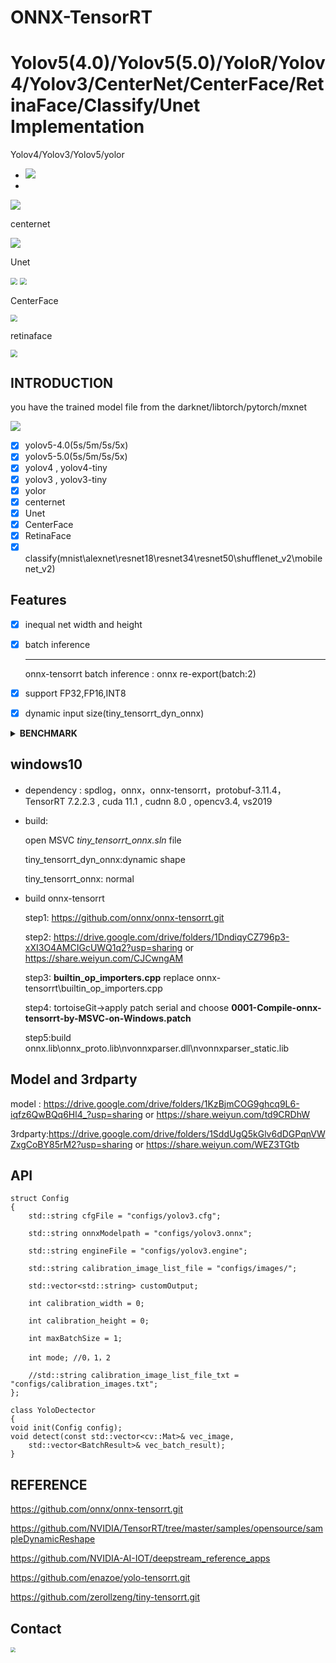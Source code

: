 # ONNX-TensorRT

# Yolov5(4.0)/Yolov5(5.0)/YoloR/Yolov4/Yolov3/CenterNet/CenterFace/RetinaFace/Classify/Unet Implementation



Yolov4/Yolov3/Yolov5/yolor

- ![](./model/result/yolo_result.png)
-  

![](./model/result/yolo_result0.png)





centernet

![](./model/result/centernet_result.png)



Unet

<img src="./model/result/unet.jpg" style="zoom:70%;" />              <img src="./model/result/unet_result.png" style="zoom:70%;" />



CenterFace

<img src="./model/result/centerface_result.png" style="zoom:70%;" />              

retinaface

<img src="./model/result/retinaface_result.png" style="zoom:70%;" />

## INTRODUCTION

you have the trained model file from the darknet/libtorch/pytorch/mxnet

![](./model/result/onnx_trt.jpg)

- [x] yolov5-4.0(5s/5m/5s/5x)
- [x] yolov5-5.0(5s/5m/5s/5x)
- [x] yolov4 , yolov4-tiny
- [x] yolov3 , yolov3-tiny
- [x] yolor
- [x] centernet
- [x] Unet
- [x] CenterFace
- [x] RetinaFace
- [x] classify(mnist\alexnet\resnet18\resnet34\resnet50\shufflenet_v2\mobilenet_v2)

## Features

- [x] inequal net width and height

- [x] batch inference

  ------

  onnx-tensorrt batch inference : onnx re-export(batch:2)

- [x] support FP32,FP16,INT8

- [x] dynamic input size(tiny_tensorrt_dyn_onnx)

<details><summary><b>BENCHMARK</b></summary>

#### window x64 (detect time)


|     model      |  size   |  gpu   |  fp32   |  fp16   |  INT8   |
| :------------: | :-----: | :----: | :-----: | :-----: | :-----: |
|     yolov3     | 608x608 | 2080ti | 28.14ms | 19.79ms | 18.53ms |
|     yolov4     | 320x320 | 2080ti | 8.85ms  | 6.62ms  | 6.33ms  |
|     yolov4     | 416x416 | 2080ti | 12.19ms | 10.20ms | 9.35ms  |
|     yolov4     | 512x512 | 2080ti | 15.63ms | 12.66ms | 12.19ms |
|     yolov4     | 608x608 | 2080ti | 24.39ms | 17.54ms | 17.24ms |
|     yolov4     | 320x320 |  3070  | 9.70ms  | 7.30ms  | 6.37ms  |
|     yolov4     | 416x416 |  3070  | 14.08ms | 9.80ms  | 9.70ms  |
|     yolov4     | 512x512 |  3070  | 18.87ms | 13.51ms | 13.51ms |
|     yolov4     | 608x608 |  3070  | 28.57ms | 19.60ms | 18.52ms |
|     yolov4     | 320x320 |  1070  | 18.52ms |    \    | 12.82ms |
|     yolov4     | 416x416 |  1070  | 27.03ms |    \    | 20.83ms |
|     yolov4     | 512x512 |  1070  | 34.48ms |    \    | 27.03ms |
|     yolov4     | 608x608 |  1070  |  50ms   |    \    | 35.71ms |
|     yolov4     | 320x320 | 1660TI | 16.39ms | 11.90ms | 10.20ms |
|     yolov4     | 416x416 | 1660TI | 23.25ms | 17.24ms | 13.70ms |
|     yolov4     | 512x512 | 1660TI | 29.41ms | 24.39ms | 21.27ms |
|     yolov4     | 608x608 | 1660TI | 43.48ms | 34.48ms | 26.32ms |
|   yolov5 5s    | 640x640 | 2080ti | 24.47ms | 22.46ms | 22.38ms |
|   yolov5 5m    | 640x640 | 2080ti | 30.61ms | 24.02ms | 23.73ms |
|   yolov5 5l    | 640x640 | 2080ti | 32.58ms | 25.84ms | 24.44ms |
|   yolov5 5x    | 640x640 | 2080ti | 40.69ms | 29.81ms | 27.19ms |
|  yolor_csp_x   | 512x512 | 2080ti | 27.89ms | 20.54ms | 18.71ms |
|   yolor_csp    | 512x512 | 2080ti | 21.30ms | 18.06ms | 17.03ms |
|   darknet53    | 224*224 | 2080ti | 3.53ms  | 1.84ms  | 1.71ms  |
|   darknet53    | 224*224 |  3070  | 4.29ms  | 2.16ms  | 1.75ms  |
| resnet18-v2-7  | 224*224 | 2080ti | 1.89ms  | 1.29ms  | 1.18ms  |
|      unet      | 512*512 | 2080ti | 20.91ms | 17.01ms | 16.05ms |
| retinaface_r50 | 512x512 | 2080ti | 12.33ms | 8.96ms  | 8.22ms  |
|    mnet.25     | 512x512 | 2080ti | 6.90ms  | 6.32ms  | 6.23ms  |



#### x64(inference / detect time)

|        model        |  size   |  gpu   | fp32(inference/detect) | fp16(inference/detect) | INT8(inference/detect) |
| :-----------------: | :-----: | :----: | :--------------------: | :--------------------: | :--------------------: |
|      centernet      | 512x512 | 2080ti |     17.8ms/39.7ms      |     15.7ms/36.49ms     |    14.37ms/36.34ms     |
|     centerface      | 640x640 | 2080ti |     5.56ms/11.79ms     |     4.23ms/10.89ms     |           /            |
| centerface_bnmerged | 640x640 | 2080ti |     5.67ms/11.82ms     |     4.22ms/10.46ms     |           /            |

</details>

## windows10

- dependency : spdlog，onnx，onnx-tensorrt，protobuf-3.11.4，TensorRT 7.2.2.3  , cuda 11.1 , cudnn 8.0  , opencv3.4, vs2019

- build:

    open MSVC _tiny_tensorrt_onnx.sln_ file 

    tiny_tensorrt_dyn_onnx:dynamic shape 

    tiny_tensorrt_onnx: normal

- build onnx-tensorrt

    step1: https://github.com/onnx/onnx-tensorrt.git

    step2: https://drive.google.com/drive/folders/1DndiqyCZ796p3-xXI3O4AMCIGcUWQ1q2?usp=sharing or https://share.weiyun.com/CJCwngAM

    step3: **builtin_op_importers.cpp** replace onnx-tensorrt\builtin_op_importers.cpp

    step4: tortoiseGit->apply patch serial and choose **0001-Compile-onnx-tensorrt-by-MSVC-on-Windows.patch**

    step5:build onnx.lib\onnx_proto.lib\nvonnxparser.dll\nvonnxparser_static.lib

## Model and 3rdparty

model : https://drive.google.com/drive/folders/1KzBjmCOG9ghcq9L6-iqfz6QwBQq6Hl4_?usp=sharing or https://share.weiyun.com/td9CRDhW

3rdparty:https://drive.google.com/drive/folders/1SddUgQ5kGlv6dDGPqnVWZxgCoBY85rM2?usp=sharing or https://share.weiyun.com/WEZ3TGtb

## API

	struct Config
	{
	    std::string cfgFile = "configs/yolov3.cfg";
	
	    std::string onnxModelpath = "configs/yolov3.onnx";
	
	    std::string engineFile = "configs/yolov3.engine";
	
	    std::string calibration_image_list_file = "configs/images/";
	
	    std::vector<std::string> customOutput;
	
	    int calibration_width = 0;
	
	    int calibration_height = 0;
	    
	    int maxBatchSize = 1;
	
	    int mode; //0，1，2
	
	    //std::string calibration_image_list_file_txt = "configs/calibration_images.txt";
	};
	
	class YoloDectector
	{
	void init(Config config);
	void detect(const std::vector<cv::Mat>& vec_image,
		std::vector<BatchResult>& vec_batch_result);
	}

## REFERENCE

https://github.com/onnx/onnx-tensorrt.git

https://github.com/NVIDIA/TensorRT/tree/master/samples/opensource/sampleDynamicReshape

https://github.com/NVIDIA-AI-IOT/deepstream_reference_apps

https://github.com/enazoe/yolo-tensorrt.git

https://github.com/zerollzeng/tiny-tensorrt.git
## Contact

<img src="./model/result/weixin.jpg" style="zoom:50%;" />
